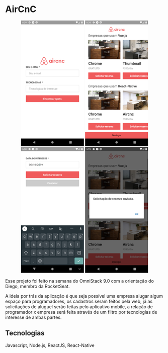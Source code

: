 # AirCnC

<p align="center">
    <img src="https://github.com/isaacmirandacampos/aircnc/blob/master/mobile/assets/01-login.png" width="200" height="400">
    <img src="https://github.com/isaacmirandacampos/aircnc/blob/master/mobile/assets/02-list.png" width="200" height="400">
    <img src="https://github.com/isaacmirandacampos/aircnc/blob/master/mobile/assets/03-reserva.png" width="200" height="400">
    <img src="https://github.com/isaacmirandacampos/aircnc/blob/master/mobile/assets/04-mensagem.png" width="200" height="400">
</p>

Esse projeto foi feito na semana do OmniStack 9.0 com a orientação do Diego, membro da RocketSeat.

A ideia por trás da aplicação é que seja possível uma empresa alugar algum espaço para programadores, os cadastros seram feitos pela web, já as solicitações de aluguel serão feitas pelo aplicativo mobile, a relação de programador x empresa será feita através de um filtro por tecnologias de interesse de ambas partes.

## Tecnologias
Javascript, Node.js, ReactJS, React-Native


